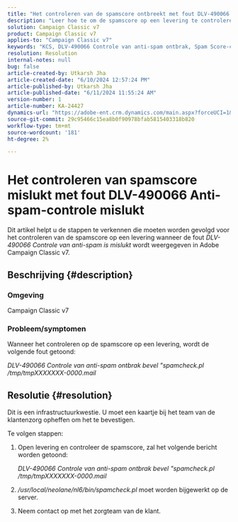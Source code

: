 ```yaml
---
title: "Het controleren van de spamscore ontbreekt met fout DLV-490066 het anti-spamcontrole ontbrak."
description: "Leer hoe te om de spamscore op een levering te controleren wanneer de fout DLV-490066 de Controle van de anti-spam ontbrak wordt getoond."
solution: Campaign Classic v7
product: Campaign Classic v7
applies-to: "Campaign Classic v7"
keywords: "KCS, DLV-490066 Controle van anti-spam ontbrak, Spam Score-controle mislukt, Spam Score"
resolution: Resolution
internal-notes: null
bug: false
article-created-by: Utkarsh Jha
article-created-date: "6/10/2024 12:57:24 PM"
article-published-by: Utkarsh Jha
article-published-date: "6/11/2024 11:55:24 AM"
version-number: 1
article-number: KA-24427
dynamics-url: "https://adobe-ent.crm.dynamics.com/main.aspx?forceUCI=1&pagetype=entityrecord&etn=knowledgearticle&id=e7a2b5fa-2827-ef11-840a-002248084fbb"
source-git-commit: 29c95466c15ea8b0f90978bfab5815403318b820
workflow-type: tm+mt
source-wordcount: '181'
ht-degree: 2%

---
```


# Het controleren van spamscore mislukt met fout DLV-490066 Anti-spam-controle mislukt


Dit artikel helpt u de stappen te verkennen die moeten worden gevolgd voor het controleren van de spamscore op een levering wanneer de fout *DLV-490066 Controle van anti-spam is mislukt* wordt weergegeven in Adobe Campaign Classic v7.

## Beschrijving {#description}


### Omgeving 

Campaign Classic v7

### Probleem/symptomen

Wanneer het controleren op de spamscore op een levering, wordt de volgende fout getoond:

*DLV-490066 Controle van anti-spam ontbrak bevel &quot;spamcheck.pl /tmp/tmpXXXXXXX-0000.mail*


## Resolutie {#resolution}


Dit is een infrastructuurkwestie. U moet een kaartje bij het team van de klantenzorg opheffen om het te bevestigen.

Te volgen stappen:

1. Open levering en controleer de spamscore, zal het volgende bericht worden getoond:

   *DLV-490066 Controle van anti-spam ontbrak bevel &quot;spamcheck.pl /tmp/tmpXXXXXXX-0000.mail*
2. */usr/local/neolane/nl6/bin/spamcheck.pl* moet worden bijgewerkt op de server.
3. Neem contact op met het zorgteam van de klant.


